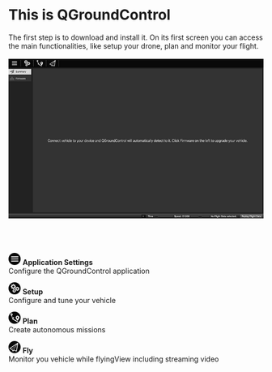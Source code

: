 # This is QGroundControl
The first step is to download and install it. On its first screen you can access the main functionalities, like setup your drone, plan and monitor your flight.
<br>
<br>
![](images/quickstart/01_quickstart.jpg)
<br>
<br>
<br>
<br>

![](images/quickstart/01_ic_quickstart_settings.png) **Application Settings**
<br>Configure the QGroundControl application

![](images/quickstart/01_ic_quickstart_setup.png) **Setup**
<br>Configure and tune your vehicle

![](images/quickstart/01_ic_quickstart_autonomous.png) **Plan**
<br>Create autonomous missions

![](images/quickstart/01_ic_quickstart_monitoring.png) **Fly**
<br>Monitor you vehicle while flyingView including streaming video
